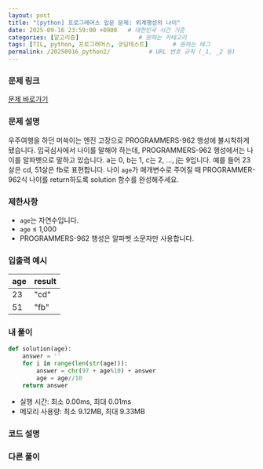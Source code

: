 ```yaml
---
layout: post
title: "[python] 프로그래머스 입문 문제: 외계행성의 나이"
date: 2025-09-16 23:59:00 +0900   # 대한민국 시간 기준
categories: [알고리즘]                 # 원하는 카테고리
tags: [TIL, python, 프로그래머스, 코딩테스트]       # 원하는 태그
permalink: /20250916_python2/           # URL 번호 규칙 (_1, _2 등)
---
```


### 문제 링크

[문제 바로가기](https://school.programmers.co.kr/learn/courses/30/lessons/120834)



### 문제 설명
우주여행을 하던 머쓱이는 엔진 고장으로 PROGRAMMERS-962 행성에 불시착하게 됐습니다. 입국심사에서 나이를 말해야 하는데, PROGRAMMERS-962 행성에서는 나이를 알파벳으로 말하고 있습니다. a는 0, b는 1, c는 2, ..., j는 9입니다. 예를 들어 23살은 cd, 51살은 fb로 표현합니다. 나이 `age`가 매개변수로 주어질 때 PROGRAMMER-962식 나이를 return하도록 solution 함수를 완성해주세요.



### 제한사항

- `age`는 자연수입니다.
- `age` ≤ 1,000
- PROGRAMMERS-962 행성은 알파벳 소문자만 사용합니다.



### 입출력 예시

| age |  result |
| --- | --- |
| 23 | "cd" | 
| 51 | "fb" | 



### 내 풀이

```python
def solution(age):
    answer = ''
    for i in range(len(str(age))):
        answer = chr(97 + age%10) + answer 
        age = age//10
    return answer
```

- 실행 시간: 최소 0.00ms, 최대 0.01ms
- 메모리 사용량: 최소 9.12MB, 최대 9.33MB



### 코드 설명




### 다른 풀이


